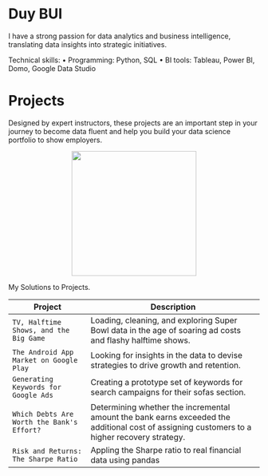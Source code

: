 # Duy BUI
I have a strong passion for data analytics and business intelligence, translating data insights into strategic initiatives.

Technical skills:
• Programming: Python, SQL 
• BI tools: Tableau, Power BI, Domo, Google Data Studio


# Projects
Designed by expert instructors, these projects are an important step in your journey to become data fluent and help you build your data science portfolio to show employers.
<p align="center"> 
<img src="https://www.signifytechnology.com/rails/active_storage/blobs/eyJfcmFpbHMiOnsibWVzc2FnZSI6IkJBaHBBL1JDQlE9PSIsImV4cCI6bnVsbCwicHVyIjoiYmxvYl9pZCJ9fQ==--a9d44ba1b087c7bab29c120f863fde111981299e/Big_data_image.jpg" width="250">
</p>
My Solutions to Projects.

| Project | Description |
| --- | --- |
| `TV, Halftime Shows, and the Big Game` | Loading, cleaning, and exploring Super Bowl data in the age of soaring ad costs and flashy halftime shows. |
| `The Android App Market on Google Play` |Looking for insights in the data to devise strategies to drive growth and retention. |
| `Generating Keywords for Google Ads`| Creating a prototype set of keywords for search campaigns for their sofas section. | 
|`Which Debts Are Worth the Bank's Effort?`|Determining whether the incremental amount the bank earns exceeded the additional cost of assigning customers to a higher recovery strategy.|
|`Risk and Returns: The Sharpe Ratio`|Appling the Sharpe ratio to real financial data using pandas|
